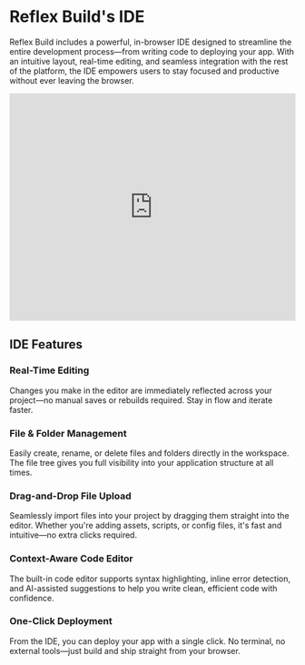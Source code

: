 # Reflex Build's IDE

Reflex Build includes a powerful, in-browser IDE designed to streamline the entire development process—from writing code
to deploying your app. With an intuitive layout, real-time editing, and seamless integration with the rest of the
platform, the IDE empowers users to stay focused and productive without ever leaving the browser.


<div class="p-1 my-4 rounded-lg bg-slate-5">
  <iframe
    width="100%"
    height="400"
    src="https://www.youtube.com/embed/aW0ZefEC3SU "
    title="Reflex Build - IDE"
    frameborder="0"
    allow="accelerometer; autoplay; clipboard-write; encrypted-media; gyroscope; picture-in-picture; web-share"
    allowfullscreen>
  </iframe>
</div>


## IDE Features

### Real-Time Editing

Changes you make in the editor are immediately reflected across your project—no manual saves or rebuilds required. Stay in flow and iterate faster.

### File & Folder Management

Easily create, rename, or delete files and folders directly in the workspace. The file tree gives you full visibility into your application structure at all times.

### Drag-and-Drop File Upload

Seamlessly import files into your project by dragging them straight into the editor. Whether you're adding assets, scripts, or config files, it's fast and intuitive—no extra clicks required.

### Context-Aware Code Editor

The built-in code editor supports syntax highlighting, inline error detection, and AI-assisted suggestions to help you write clean, efficient code with confidence.

### One-Click Deployment

From the IDE, you can deploy your app with a single click. No terminal, no external tools—just build and ship straight from your browser.
